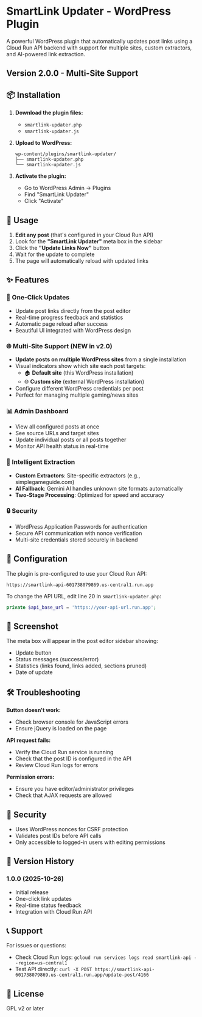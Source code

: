 # SmartLink Updater - WordPress Plugin

A powerful WordPress plugin that automatically updates post links using a Cloud Run API backend with support for multiple sites, custom extractors, and AI-powered link extraction.

## Version 2.0.0 - Multi-Site Support

## 📦 Installation

1. **Download the plugin files:**
   - `smartlink-updater.php`
   - `smartlink-updater.js`

2. **Upload to WordPress:**
   ```
   wp-content/plugins/smartlink-updater/
   ├── smartlink-updater.php
   └── smartlink-updater.js
   ```

3. **Activate the plugin:**
   - Go to WordPress Admin → Plugins
   - Find "SmartLink Updater"
   - Click "Activate"

## 🎯 Usage

1. **Edit any post** (that's configured in your Cloud Run API)
2. Look for the **"SmartLink Updater"** meta box in the sidebar
3. Click the **"Update Links Now"** button
4. Wait for the update to complete
5. The page will automatically reload with updated links

## ✨ Features

### 🔄 One-Click Updates
- Update post links directly from the post editor
- Real-time progress feedback and statistics
- Automatic page reload after success
- Beautiful UI integrated with WordPress design

### 🌐 Multi-Site Support (NEW in v2.0)
- **Update posts on multiple WordPress sites** from a single installation
- Visual indicators show which site each post targets:
  - 🏠 **Default site** (this WordPress installation)
  - 🌐 **Custom site** (external WordPress installation)
- Configure different WordPress credentials per post
- Perfect for managing multiple gaming/news sites

### 📊 Admin Dashboard
- View all configured posts at once
- See source URLs and target sites
- Update individual posts or all posts together
- Monitor API health status in real-time

### 🤖 Intelligent Extraction
- **Custom Extractors**: Site-specific extractors (e.g., simplegameguide.com)
- **AI Fallback**: Gemini AI handles unknown site formats automatically
- **Two-Stage Processing**: Optimized for speed and accuracy

### 🔒 Security
- WordPress Application Passwords for authentication
- Secure API communication with nonce verification
- Multi-site credentials stored securely in backend

## 🔧 Configuration

The plugin is pre-configured to use your Cloud Run API:
```
https://smartlink-api-601738079869.us-central1.run.app
```

To change the API URL, edit line 20 in `smartlink-updater.php`:
```php
private $api_base_url = 'https://your-api-url.run.app';
```

## 📸 Screenshot

The meta box will appear in the post editor sidebar showing:
- Update button
- Status messages (success/error)
- Statistics (links found, links added, sections pruned)
- Date of update

## 🛠️ Troubleshooting

**Button doesn't work:**
- Check browser console for JavaScript errors
- Ensure jQuery is loaded on the page

**API request fails:**
- Verify the Cloud Run service is running
- Check that the post ID is configured in the API
- Review Cloud Run logs for errors

**Permission errors:**
- Ensure you have editor/administrator privileges
- Check that AJAX requests are allowed

## 🔐 Security

- Uses WordPress nonces for CSRF protection
- Validates post IDs before API calls
- Only accessible to logged-in users with editing permissions

## 📝 Version History

### 1.0.0 (2025-10-26)
- Initial release
- One-click link updates
- Real-time status feedback
- Integration with Cloud Run API

## 📞 Support

For issues or questions:
- Check Cloud Run logs: `gcloud run services logs read smartlink-api --region=us-central1`
- Test API directly: `curl -X POST https://smartlink-api-601738079869.us-central1.run.app/update-post/4166`

## 📄 License

GPL v2 or later
